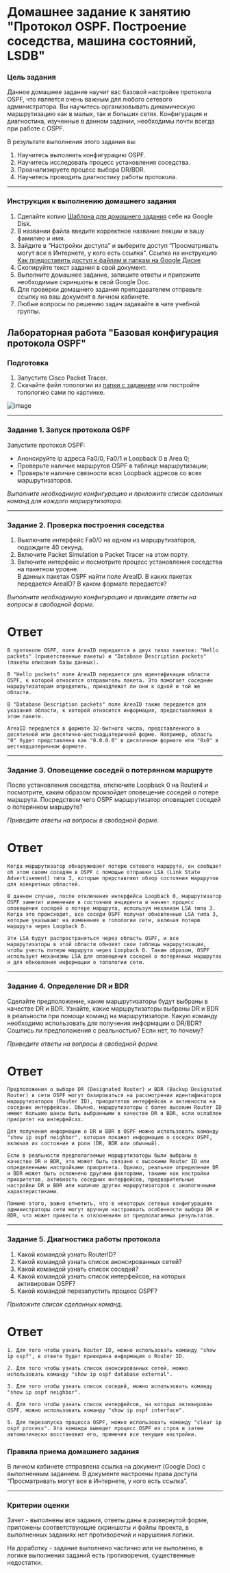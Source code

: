 # Домашнее задание к занятию "Протокол OSPF. Построение соседства, машина состояний, LSDB"

### Цель задания

Данное домашнее задание научит вас базовой настройке протокола OSPF, что является очень важным для любого сетевого администратора. Вы научитесь организовывать динамическую маршрутизацию как в малых, так и больших сетях. Конфигурация и диагностика, изученные в данном задании, необходимы почти всегда при работе c OSPF.  

В результате выполнения этого задания вы:
1. Научитесь выполнять конфигурацию OSPF.
2. Научитесь исследовать процесс установления соседства.
4. Проанализируете процесс выбора DR/BDR.
5. Научитесь проводить диагностику работы протокола.

------

### Инструкция к выполнению домашнего задания

1. Сделайте копию [Шаблона для домашнего задания](https://docs.google.com/document/d/1youKpKm_JrC0UzDyUslIZW2E2bIv5OVlm_TQDvH5Pvs/edit) себе на Google Disk.
2. В названии файла введите корректное название лекции и вашу фамилию и имя.
3. Зайдите в “Настройки доступа” и выберите доступ “Просматривать могут все в Интернете, у кого есть ссылка”.
 Ссылка на инструкцию [Как предоставить доступ к файлам и папкам на Google Диске](https://support.google.com/docs/answer/2494822?hl=ru&co=GENIE.Platform%3DDesktop)
5. Скопируйте текст задания в свой документ.
6. Выполните домашнее задание, запишите ответы и приложите необходимые скриншоты в свой Google Doc.
7. Для проверки домашнего задания преподавателем отправьте ссылку на ваш документ в личном кабинете.
8. Любые вопросы по решению задач задавайте в чате учебной группы.

## Лабораторная работа "Базовая конфигурация протокола OSPF"


### Подготовка

1. Запустите Cisco Packet Tracer. 
2. Скачайте файл топологии из [папки с заданием](https://github.com/netology-code/drut-homeworks/tree/main/4-02) или постройте топологию сами по картинке. 

![image](https://user-images.githubusercontent.com/85602495/149903430-5ec488cc-9e2e-4633-b60a-9ddd3e693877.png)

------

### Задание 1. Запуск протокола OSPF 

Запустите протокол OSPF:  
 - Анонсируйте ip адреса Fa0/0, Fa0/1 и Loopback 0 в Area 0;
 - Проверьте наличие маршрутов OSPF в таблице маршрутизации;
 - Проверьте наличие связности всех Loopback адресов со всех маршрутизаторов.
 
*Выполните необходимую конфигурацию и приложите список сделанных команд для каждого маршрутизатора.*

------

### Задание 2. Проверка построения соседства

1. Выключите интерфейс Fa0/0 на одном из маршрутизаторов, подождите 40 секунд.  
2. Включите Packet Simulation в Packet Tracer на этом порту.  
3. Включите интерфейс и посмотрите процесс установления соседства на пакетном уровне.  
В данных пакетах OSPF найти поле AreaID. В каких пакетах передается AreaID? В каком формате передается?

*Выполните необходимую конфигурацию и приведите ответы на вопросы в свободной форме.*
 # Ответ

```
В протоколе OSPF, поле AreaID передается в двух типах пакетов: "Hello packets" (приветственные пакеты) и "Database Description packets" (пакеты описания базы данных).

В "Hello packets" поле AreaID передается для идентификации области OSPF, к которой относится отправитель пакета. Это помогает соседним маршрутизаторам определить, принадлежат ли они к одной и той же области.

В "Database Description packets" поле AreaID также передается для указания области, к которой относится информация, предоставляемая в этом пакете.

AreaID передается в формате 32-битного числа, представленного в десятичной или десятично-шестнадцатеричной форме. Например, область "0" будет представлена как "0.0.0.0" в десятичном формате или "0x0" в шестнадцатеричном формате.
```
------
### Задание 3. Оповещение соседей о потерянном маршруте

После установления соседства, отключите Loopback 0 на Router4 и посмотрите, каким образом произойдет оповещение соседей о потере маршрута. Посредством чего OSPF маршрутизатор
оповещает соседей о потерянном маршруте?

*Приведите ответы на вопросы в свободной форме.*
 # Ответ
```
Когда маршрутизатор обнаруживает потерю сетевого маршрута, он сообщает об этом своим соседям в OSPF с помощью отправки LSA (Link State Advertisement) типа 3, которые представляют обзор состояния маршрутов для конкретных областей.

В данном случае, после отключения интерфейса Loopback 0, маршрутизатор OSPF заметит изменение в состоянии инцидента и начнет процесс оповещения соседей о потере маршрута, используя механизм LSA типа 3. Когда это происходит, все соседи OSPF получат обновленные LSA типа 3, которые указывают на изменения в топологии сети, включая потерю маршрута через Loopback 0.

Эти LSA будут распространяться через область OSPF, и все маршрутизаторы в этой области обновят свои таблицы маршрутизации, чтобы учесть потерю маршрута через Loopback 0. Таким образом, OSPF использует механизмы LSA для оповещения соседей о потерянных маршрутах и для обновления информации о топологии сети.
```

------

### Задание 4. Определение DR и BDR

Сделайте предположение, какие маршрутизаторы будут выбраны в качестве DR и BDR.  Узнайте, какие маршрутизаторы выбраны DR и BDR в реальности при помощи команд на маршрутизаторе. 
Какую команду необходимо использовать для получения информации о DR/BDR? Сошлись ли предположения с реальностью? Если нет, то почему?

*Приведите ответы на вопросы в свободной форме.*
 # Ответ
```
Предположения о выборе DR (Designated Router) и BDR (Backup Designated Router) в сети OSPF могут базироваться на рассмотрении идентификаторов маршрутизаторов (Router ID), приоритетов интерфейсов и активности на соседних интерфейсах. Обычно, маршрутизаторы с более высоким Router ID имеют большие шансы быть выбранными в качестве DR и BDR, если ослаблен приоритет на интерфейсах.

Для получения информации о DR и BDR в OSPF можно использовать команду "show ip ospf neighbor", которая покажет информацию о соседях OSPF, включая их состояние и роли (DR, BDR или обычный).

Если в реальности предполагаемые маршрутизаторы были выбраны в качестве DR и BDR, это может быть связано с высокими Router ID или определенными настройками приоритета. Однако, реальное определение DR и BDR может быть осложнено другими факторами, такими как настройки приоритетов, активность соседних интерфейсов, предварительные настройки DR и BDR или наличие других маршрутизаторов с аналогичными характеристиками.

Помимо этого, важно отметить, что в некоторых сетевых конфигурациях администраторы сети могут вручную настраивать особенности выбора DR и BDR, что может привести к отклонениям от предполагаемых результатов.
```
------

### Задание 5. Диагностика работы протокола

1. Какой командой узнать RouterID?
2. Какой командой узнать список анонсированных сетей?
3. Какой командой узнать список соседей?
4. Какой командой узнать список интерфейсов, на которых активирован OSPF?
5. Какой командой перезапустить процесс OSPF?

*Приложите список сделанных команд.* 
  # Ответ
```
1. Для того чтобы узнать Router ID, можно использовать команду "show ip ospf", в ответе будет приведена информация о Router ID.

2. Для того чтобы узнать список анонсированных сетей, можно использовать команду "show ip ospf database external".

3. Для того чтобы узнать список соседей, можно использовать команду "show ip ospf neighbor".

4. Для того чтобы узнать список интерфейсов, на которых активирован OSPF, можно использовать команду "show ip ospf interface".

5. Для перезапуска процесса OSPF, можно использовать команду "clear ip ospf process". Эта команда выведет процесс OSPF из строя и затем автоматически восстановит его, применяя все текущие настройки.
```

### Правила приема домашнего задания

В личном кабинете отправлена ссылка на документ (Google Doc) с выполненным заданием. В документе настроены права доступа “Просматривать могут все в Интернете, у кого есть ссылка”.

---

### Критерии оценки

Зачет - выполнены все задания, ответы даны в развернутой форме, приложены соответствующие скриншоты и файлы проекта, в выполненных заданиях нет противоречий и нарушения логики.

На доработку - задание выполнено частично или не выполнено, в логике выполнения заданий есть противоречия, существенные недостатки.

